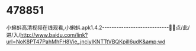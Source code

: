 # 478851
小蝌蚪高清视频在线观看,小蝌蚪.apk1.4.2----------------------------🐖🐖点/此/进/入/http://www.baidu.com/link?url=NoK8PT47PahMhFH8Vie_jnciyIKNTTtVBQKpill6udK&amp;wd
